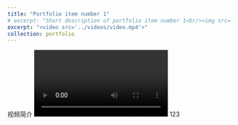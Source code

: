 ```yaml
---
title: "Portfolio item number 1"
# excerpt: "Short description of portfolio item number 1<br/><img src='/images/500x300.png'>"
excerpt: "<video src='../videos/video.mp4'>"
collection: portfolio
---
```


视频简介
<video src="../videos/Sit-Up.mp4" controls="controls" style="max-width: 700px;"></video>
123